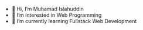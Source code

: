 - 👋 Hi, I’m Muhamad Islahuddin
- 👀 I’m interested in Web Programming
- 🌱 I’m currently learning Fullstack Web Development

<!---
muhislah/muhislah is a ✨ special ✨ repository because its `README.md` (this file) appears on your GitHub profile.
You can click the Preview link to take a look at your changes.
--->
